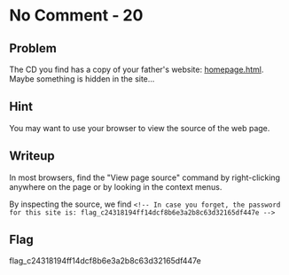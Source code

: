 # No Comment - 20

## Problem

The CD you find has a copy of your father's website: [homepage.html](homepage.html). Maybe something is hidden in the site...

## Hint

You may want to use your browser to view the source of the web page.

## Writeup

In most browsers, find the "View page source" command by right-clicking anywhere on the page or by looking in the context menus.

By inspecting the source, we find `<!-- In case you forget, the password for this site is: flag_c24318194ff14dcf8b6e3a2b8c63d32165df447e -->`

## Flag

flag_c24318194ff14dcf8b6e3a2b8c63d32165df447e